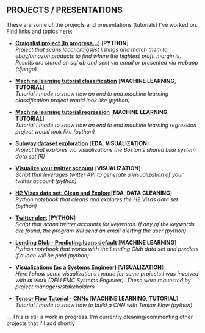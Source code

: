 ## PROJECTS / PRESENTATIONS 	

These are some of the projects and presentations (tutorials) I've worked on. Find links and topics here:

* [**Craigslist project [In progress...]**](https://github.com/nachocarracedo/craigslist_scan) [**PYTHON**]<br>
*Project that scans local craigslist listings and match them to ebay/amazon products to find where the hightest profit margin is. Results are stored on sql db and sent via email or presented via webapp (django)*

* [**Machine learning tutorial classification**](https://github.com/nachocarracedo/portfolio/blob/master/ML_tutorial_python_classification/classification_tutorial.ipynb) [**MACHINE LEARNING**, **TUTORIAL**]<br>
*Tutorial I made to show how an end to end machine learning classification project would look like (python)*

* [**Machine learning tutorial regression**](https://github.com/nachocarracedo/portfolio/blob/master/ML_tutorial_python_regression/regression_tutorial.ipynb) [**MACHINE LEARNING**, **TUTORIAL**]<br>
*Tutorial I made to show how an end to end machine learning regression project would look like (python)*

* [**Subway dataset exploration**](https://github.com/nachocarracedo/portfolio/blob/master/Hubway/Hubway.md) [**EDA**, **VISUALIZATION**]<br>
*Project that explores via visualizations the Boston’s shared bike system data set (R)*

* [**Visualize your twitter account**](https://github.com/nachocarracedo/my_twitter) [**VISUALIZATION**]<br>
*Script that leverages twitter API to generate a visualization of your twitter account (python)*

* [**H2 Visas data set: Clean and Explore**](https://github.com/nachocarracedo/portfolio/tree/master/H2_Visas)[**EDA**, **DATA CLEANING**]<br>
*Python notebook that cleans and explores the H2 Visas data set (python)*

* [**Twitter alert**](https://github.com/nachocarracedo/twitter_alert) [**PYTHON**]<br>
*Script that scans twitter accounts for keywords. If any of the keywords are found, the program will send an email alerting the user (python)*

* [**Lending Club - Predicting loans default**](https://github.com/nachocarracedo/Lending_Club/blob/master/lending_club_v2.ipynb) [**MACHINE LEARNING**]<br>
*Python notebook that works with the Lending Club data set and predicts if a loan will be paid (python)*

* [**Visualizations (as a Systems Engineer)**](https://github.com/nachocarracedo/Visualizations) [**VISUALIZATION**]<br>
*Here I show some visualizations I made for some projects I was involved with at work (DELLEMC Systems Engineer). These were requested by project managers/stakeholders*

* [**Tensor Flow Tutorial - CNNs**](https://github.com/nachocarracedo/tensor_flow/blob/master/CNN_MNIST_example.ipynb) [**MACHINE LEARNING**, **TUTORIAL**]<br>
*Tutorial I made to show how to build a CNN with Tensor Flow (python)*


... This is still a work in progress. I'm currently cleaning/commenting other projects that I'll add shortly


